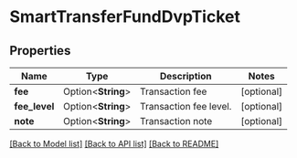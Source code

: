 # SmartTransferFundDvpTicket

## Properties

Name | Type | Description | Notes
------------ | ------------- | ------------- | -------------
**fee** | Option<**String**> | Transaction fee | [optional]
**fee_level** | Option<**String**> | Transaction fee level. | [optional]
**note** | Option<**String**> | Transaction note | [optional]

[[Back to Model list]](../README.md#documentation-for-models) [[Back to API list]](../README.md#documentation-for-api-endpoints) [[Back to README]](../README.md)


